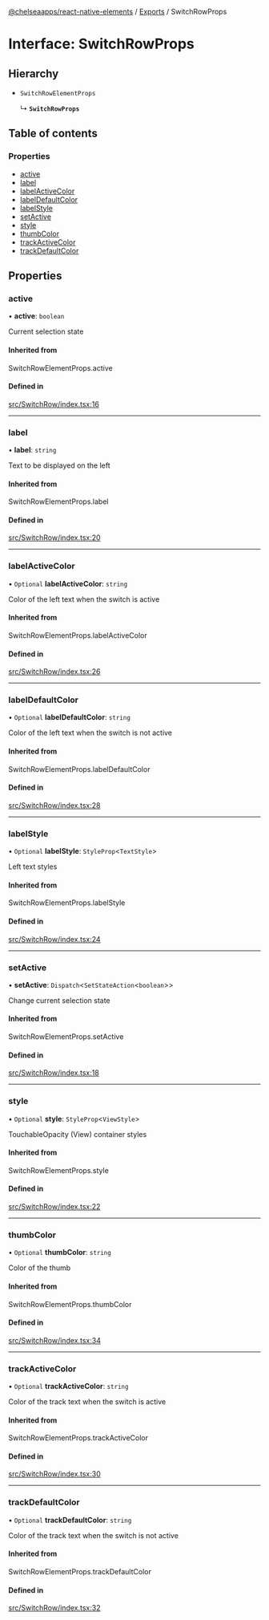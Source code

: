 [@chelseaapps/react-native-elements](../README.md) / [Exports](../modules.md) / SwitchRowProps

# Interface: SwitchRowProps

## Hierarchy

- `SwitchRowElementProps`

  ↳ **`SwitchRowProps`**

## Table of contents

### Properties

- [active](SwitchRowProps.md#active)
- [label](SwitchRowProps.md#label)
- [labelActiveColor](SwitchRowProps.md#labelactivecolor)
- [labelDefaultColor](SwitchRowProps.md#labeldefaultcolor)
- [labelStyle](SwitchRowProps.md#labelstyle)
- [setActive](SwitchRowProps.md#setactive)
- [style](SwitchRowProps.md#style)
- [thumbColor](SwitchRowProps.md#thumbcolor)
- [trackActiveColor](SwitchRowProps.md#trackactivecolor)
- [trackDefaultColor](SwitchRowProps.md#trackdefaultcolor)

## Properties

### active

• **active**: `boolean`

Current selection state

#### Inherited from

SwitchRowElementProps.active

#### Defined in

[src/SwitchRow/index.tsx:16](https://github.com/chelsea-apps/react-native-elements/blob/e4c93f8/src/SwitchRow/index.tsx#L16)

___

### label

• **label**: `string`

Text to be displayed on the left

#### Inherited from

SwitchRowElementProps.label

#### Defined in

[src/SwitchRow/index.tsx:20](https://github.com/chelsea-apps/react-native-elements/blob/e4c93f8/src/SwitchRow/index.tsx#L20)

___

### labelActiveColor

• `Optional` **labelActiveColor**: `string`

Color of the left text when the switch is active

#### Inherited from

SwitchRowElementProps.labelActiveColor

#### Defined in

[src/SwitchRow/index.tsx:26](https://github.com/chelsea-apps/react-native-elements/blob/e4c93f8/src/SwitchRow/index.tsx#L26)

___

### labelDefaultColor

• `Optional` **labelDefaultColor**: `string`

Color of the left text when the switch is not active

#### Inherited from

SwitchRowElementProps.labelDefaultColor

#### Defined in

[src/SwitchRow/index.tsx:28](https://github.com/chelsea-apps/react-native-elements/blob/e4c93f8/src/SwitchRow/index.tsx#L28)

___

### labelStyle

• `Optional` **labelStyle**: `StyleProp`<`TextStyle`\>

Left text styles

#### Inherited from

SwitchRowElementProps.labelStyle

#### Defined in

[src/SwitchRow/index.tsx:24](https://github.com/chelsea-apps/react-native-elements/blob/e4c93f8/src/SwitchRow/index.tsx#L24)

___

### setActive

• **setActive**: `Dispatch`<`SetStateAction`<`boolean`\>\>

Change current selection state

#### Inherited from

SwitchRowElementProps.setActive

#### Defined in

[src/SwitchRow/index.tsx:18](https://github.com/chelsea-apps/react-native-elements/blob/e4c93f8/src/SwitchRow/index.tsx#L18)

___

### style

• `Optional` **style**: `StyleProp`<`ViewStyle`\>

TouchableOpacity (View) container styles

#### Inherited from

SwitchRowElementProps.style

#### Defined in

[src/SwitchRow/index.tsx:22](https://github.com/chelsea-apps/react-native-elements/blob/e4c93f8/src/SwitchRow/index.tsx#L22)

___

### thumbColor

• `Optional` **thumbColor**: `string`

Color of the thumb

#### Inherited from

SwitchRowElementProps.thumbColor

#### Defined in

[src/SwitchRow/index.tsx:34](https://github.com/chelsea-apps/react-native-elements/blob/e4c93f8/src/SwitchRow/index.tsx#L34)

___

### trackActiveColor

• `Optional` **trackActiveColor**: `string`

Color of the track text when the switch is active

#### Inherited from

SwitchRowElementProps.trackActiveColor

#### Defined in

[src/SwitchRow/index.tsx:30](https://github.com/chelsea-apps/react-native-elements/blob/e4c93f8/src/SwitchRow/index.tsx#L30)

___

### trackDefaultColor

• `Optional` **trackDefaultColor**: `string`

Color of the track text when the switch is not active

#### Inherited from

SwitchRowElementProps.trackDefaultColor

#### Defined in

[src/SwitchRow/index.tsx:32](https://github.com/chelsea-apps/react-native-elements/blob/e4c93f8/src/SwitchRow/index.tsx#L32)
